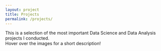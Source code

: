 ```yaml
---
layout: project
title: Projects
permalink: /projects/
---
```


This is a selection of the most important Data Science and Data Analysis projects I conducted.
<br>
Hover over the images for a short description!
